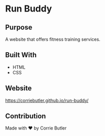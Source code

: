 # Run Buddy

## Purpose
A website that offers fitness training services.

## Built With
* HTML
* CSS

## Website
https://corriebutler.github.io/run-buddy/

## Contribution
Made with ❤️ by Corrie Butler
